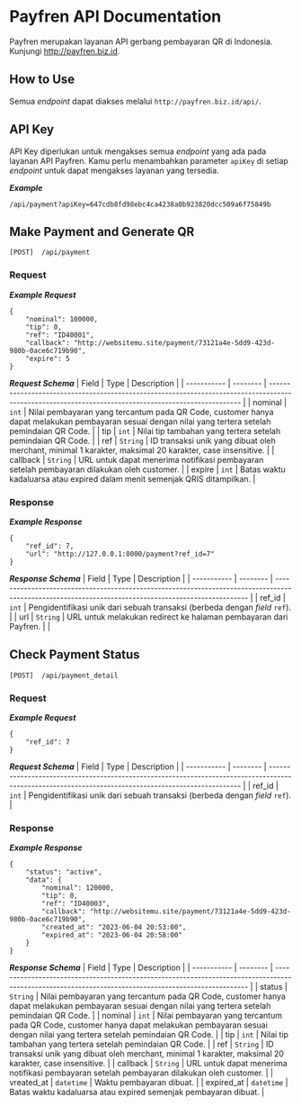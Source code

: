 # Payfren API Documentation

Payfren merupakan layanan API gerbang pembayaran QR di Indonesia. Kunjungi http://payfren.biz.id.

## How to Use

Semua _endpoint_ dapat diakses melalui `http://payfren.biz.id/api/`.

## API Key
API Key diperlukan untuk mengakses semua _endpoint_ yang ada pada layanan API Payfren. Kamu perlu menambahkan parameter `apiKey` di setiap _endpoint_ untuk dapat mengakses layanan yang tersedia.

**_Example_**
```
/api/payment?apiKey=647cdb8fd98ebc4ca4238a0b923820dcc509a6f75849b
```

## Make Payment and Generate QR
```
[POST]  /api/payment
```
### Request
**_Example Request_**
```
{
    "nominal": 100000,
    "tip": 0,
    "ref": "ID40001",
    "callback": "http://websitemu.site/payment/73121a4e-5dd9-423d-980b-0ace6c719b90",
    "expire": 5
}
```
**_Request Schema_**
| Field       | Type     | Description                                                                                                                                          |
| ----------- | -------- | ---------------------------------------------------------------------------------------------------------------------------------------------------- |
| nominal     | `int`    | Nilai pembayaran yang tercantum pada QR Code, customer hanya dapat melakukan pembayaran sesuai dengan nilai yang tertera setelah pemindaian QR Code. |
| tip         | `int`    | Nilai tip tambahan yang tertera setelah pemindaian QR Code.                                                                                          |
| ref         | `String` | ID transaksi unik yang dibuat oleh merchant, minimal 1 karakter, maksimal 20 karakter, case insensitive.                                             |
| callback    | `String` | URL untuk dapat menerima notifikasi pembayaran setelah pembayaran dilakukan oleh customer.                                                           |
| expire      | `int`    | Batas waktu kadaluarsa atau expired dalam menit semenjak QRIS ditampilkan.                                                                           |

### Response
**_Example Response_**
```
{
    "ref_id": 7,
    "url": "http://127.0.0.1:8000/payment?ref_id=7"
}
```
**_Response Schema_**
| Field       | Type     | Description                                                                                                                                          |
| ----------- | -------- | ---------------------------------------------------------------------------------------------------------------------------------------------------- |
| ref_id      | `int`    | Pengidentifikasi unik dari sebuah transaksi (berbeda dengan _field_ `ref`).                                                                            |
| url         | `String` | URL untuk melakukan redirect ke halaman pembayaran dari Payfren.                                                                                     |                                                                                         |

## Check Payment Status
```
[POST]  /api/payment_detail
```
### Request
**_Example Request_**
```
{
    "ref_id": 7
}
```
**_Request Schema_**
| Field       | Type     | Description                                                                                                                                          |
| ----------- | -------- | ---------------------------------------------------------------------------------------------------------------------------------------------------- |
| ref_id      | `int`    | Pengidentifikasi unik dari sebuah transaksi (berbeda dengan _field_ `ref`).                                                                                                         |

### Response
**_Example Response_**
```
{
    "status": "active",
    "data": {
        "nominal": 120000,
        "tip": 0,
        "ref": "ID40003",
        "callback": "http://websitemu.site/payment/73121a4e-5dd9-423d-980b-0ace6c719b90",
        "created_at": "2023-06-04 20:53:00",
        "expired_at": "2023-06-04 20:58:00"
    }
}
```
**_Response Schema_**
| Field       | Type     | Description                                                                                                                                          |
| ----------- | -------- | ---------------------------------------------------------------------------------------------------------------------------------------------------- |
| status      | `String` | Nilai pembayaran yang tercantum pada QR Code, customer hanya dapat melakukan pembayaran sesuai dengan nilai yang tertera setelah pemindaian QR Code. |
| nominal     | `int`    | Nilai pembayaran yang tercantum pada QR Code, customer hanya dapat melakukan pembayaran sesuai dengan nilai yang tertera setelah pemindaian QR Code. |
| tip         | `int`    | Nilai tip tambahan yang tertera setelah pemindaian QR Code.                                                                                          |
| ref         | `String` | ID transaksi unik yang dibuat oleh merchant, minimal 1 karakter, maksimal 20 karakter, case insensitive.                |
| callback    | `String` | URL untuk dapat menerima notifikasi pembayaran setelah pembayaran dilakukan oleh customer.                                                           |
| vreated_at  | `datetime` | Waktu pembayaran dibuat.                                                                                                                           |
| expired_at  | `datetime` | Batas waktu kadaluarsa atau expired semenjak pembayaran dibuat.                                                                                    |
